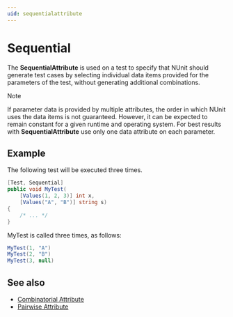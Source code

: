 ```yaml
---
uid: sequentialattribute
---
```


# Sequential

The **SequentialAttribute** is used on a test to specify that NUnit should generate test cases by selecting individual
data items provided for the parameters of the test, without generating additional combinations.

> [!NOTE]
> If parameter data is provided by multiple attributes, the order in which NUnit uses the data items is not
> guaranteed. However, it can be expected to remain constant for a given runtime and operating system. For best results
with **SequentialAttribute** use only one data attribute on each parameter.

## Example

The following test will be executed three times.

```csharp
[Test, Sequential]
public void MyTest(
    [Values(1, 2, 3)] int x,
    [Values("A", "B")] string s)
{
    /* ... */
}
```

MyTest is called three times, as follows:

```csharp
MyTest(1, "A")
MyTest(2, "B")
MyTest(3, null)
```

## See also

* [Combinatorial Attribute](combinatorial.md)
* [Pairwise Attribute](pairwise.md)
